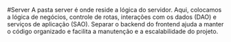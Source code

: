 #Server
A pasta server é onde reside a lógica do servidor. Aqui, colocamos a lógica de negócios, controle de rotas, interações com os dados (DAO) e serviços de aplicação (SAO). Separar o backend do frontend ajuda a manter o código organizado e facilita a manutenção e a escalabilidade do projeto.
